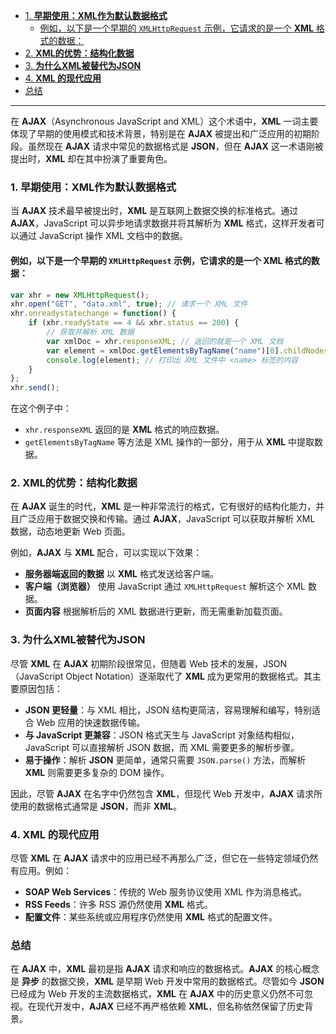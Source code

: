 - [1. **早期使用：XML作为默认数据格式**](#1-早期使用xml作为默认数据格式)
  - [例如，以下是一个早期的 `XMLHttpRequest` 示例，它请求的是一个 **XML** 格式的数据：](#例如以下是一个早期的-xmlhttprequest-示例它请求的是一个-xml-格式的数据)
- [2. **XML的优势：结构化数据**](#2-xml的优势结构化数据)
- [3. **为什么XML被替代为JSON**](#3-为什么xml被替代为json)
- [4. **XML 的现代应用**](#4-xml-的现代应用)
- [总结](#总结)
---

在 **AJAX**（Asynchronous JavaScript and XML）这个术语中，**XML** 一词主要体现了早期的使用模式和技术背景，特别是在 **AJAX** 被提出和广泛应用的初期阶段。虽然现在 **AJAX** 请求中常见的数据格式是 **JSON**，但在 **AJAX** 这一术语刚被提出时，**XML** 却在其中扮演了重要角色。

### 1. **早期使用：XML作为默认数据格式**

当 **AJAX** 技术最早被提出时，**XML** 是互联网上数据交换的标准格式。通过 **AJAX**，JavaScript 可以异步地请求数据并将其解析为 **XML** 格式，这样开发者可以通过 JavaScript 操作 XML 文档中的数据。

#### 例如，以下是一个早期的 `XMLHttpRequest` 示例，它请求的是一个 **XML** 格式的数据：
```javascript
var xhr = new XMLHttpRequest();
xhr.open("GET", "data.xml", true); // 请求一个 XML 文件
xhr.onreadystatechange = function() {
    if (xhr.readyState == 4 && xhr.status == 200) {
        // 获取并解析 XML 数据
        var xmlDoc = xhr.responseXML; // 返回的就是一个 XML 文档
        var element = xmlDoc.getElementsByTagName("name")[0].childNodes[0].nodeValue;
        console.log(element); // 打印出 XML 文件中 <name> 标签的内容
    }
};
xhr.send();
```

在这个例子中：
- `xhr.responseXML` 返回的是 **XML** 格式的响应数据。
- `getElementsByTagName` 等方法是 XML 操作的一部分，用于从 **XML** 中提取数据。

### 2. **XML的优势：结构化数据**

在 **AJAX** 诞生的时代，**XML** 是一种非常流行的格式，它有很好的结构化能力，并且广泛应用于数据交换和传输。通过 **AJAX**，JavaScript 可以获取并解析 XML 数据，动态地更新 Web 页面。

例如，**AJAX** 与 **XML** 配合，可以实现以下效果：
- **服务器端返回的数据** 以 **XML** 格式发送给客户端。
- **客户端（浏览器）** 使用 JavaScript 通过 `XMLHttpRequest` 解析这个 XML 数据。
- **页面内容** 根据解析后的 XML 数据进行更新，而无需重新加载页面。

### 3. **为什么XML被替代为JSON**

尽管 **XML** 在 **AJAX** 初期阶段很常见，但随着 Web 技术的发展，JSON（JavaScript Object Notation）逐渐取代了 **XML** 成为更常用的数据格式。其主要原因包括：

- **JSON 更轻量**：与 XML 相比，JSON 结构更简洁，容易理解和编写，特别适合 Web 应用的快速数据传输。
- **与 JavaScript 更兼容**：JSON 格式天生与 JavaScript 对象结构相似，JavaScript 可以直接解析 JSON 数据，而 XML 需要更多的解析步骤。
- **易于操作**：解析 **JSON** 更简单，通常只需要 `JSON.parse()` 方法，而解析 **XML** 则需要更多复杂的 DOM 操作。

因此，尽管 **AJAX** 在名字中仍然包含 **XML**，但现代 Web 开发中，**AJAX** 请求所使用的数据格式通常是 **JSON**，而非 **XML**。

### 4. **XML 的现代应用**

尽管 **XML** 在 **AJAX** 请求中的应用已经不再那么广泛，但它在一些特定领域仍然有应用。例如：
- **SOAP Web Services**：传统的 Web 服务协议使用 XML 作为消息格式。
- **RSS Feeds**：许多 RSS 源仍然使用 **XML** 格式。
- **配置文件**：某些系统或应用程序仍然使用 **XML** 格式的配置文件。

### 总结

在 **AJAX** 中，**XML** 最初是指 **AJAX** 请求和响应的数据格式。**AJAX** 的核心概念是 **异步** 的数据交换，**XML** 是早期 Web 开发中常用的数据格式。尽管如今 **JSON** 已经成为 Web 开发的主流数据格式，**XML** 在 **AJAX** 中的历史意义仍然不可忽视。在现代开发中，**AJAX** 已经不再严格依赖 **XML**，但名称依然保留了历史背景。